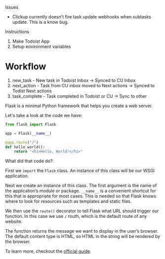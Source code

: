 Issues
- Clickup currently doesn't fire task update webhooks when subtasks update. This is a know bug.

Instructions

1. Make Todoist App
2. Setup environment variables


<h1>Workflow</h1>

1. new_task - New task in Todoist Inbox -> Synced to CU Inbox
2. next_action - Task from CU inbox moved to Next actions -> Synced to Todist Next actions
3. task_complete - Task completed in Todoist or CU -> Sync to other


Flask is a minimal Python framework that helps you create a web server. 

Let's take a look at the code we have:

```python
from flask import Flask

app = Flask(__name__)

@app.route("/")
def hello_world():
    return "<h1>Hello, World!</h1>"
```
	
What did that code do?

First we `import` the `Flask` class. An instance of this class will be our WSGI application.

Next we create an instance of this class. The first argument is the name of the application’s module or package. `__name__` is a convenient shortcut for this that is appropriate for most cases. This is needed so that Flask knows where to look for resources such as templates and static files.

We then use the `route()` decorator to tell Flask what URL should trigger our function. In this case we use `/` routh, which is the default route of any website.

The function returns the message we want to display in the user’s browser. The default content type is HTML, so HTML in the string will be rendered by the browser.

To learn more, checkout the [official guide](https://flask.palletsprojects.com/en/2.0.x/quickstart/).